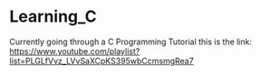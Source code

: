 # Learning_C
Currently going through a C Programming Tutorial this is the link: https://www.youtube.com/playlist?list=PLGLfVvz_LVvSaXCpKS395wbCcmsmgRea7
